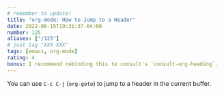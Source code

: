 ```yaml
---
# remember to update!
title: "org-mode: How to Jump to a Header"
date: 2022-06-15T19:31:37-04:00
number: 125
aliases: ["/125"]
# just tag "XXX XXX"
tags: [emacs, org-mode]
rating: 4
bonus: I recommend rebinding this to consult's `consult-org-heading`.
---
```


You can use `C-c C-j` (`org-goto`) to jump to a header in the current buffer.
